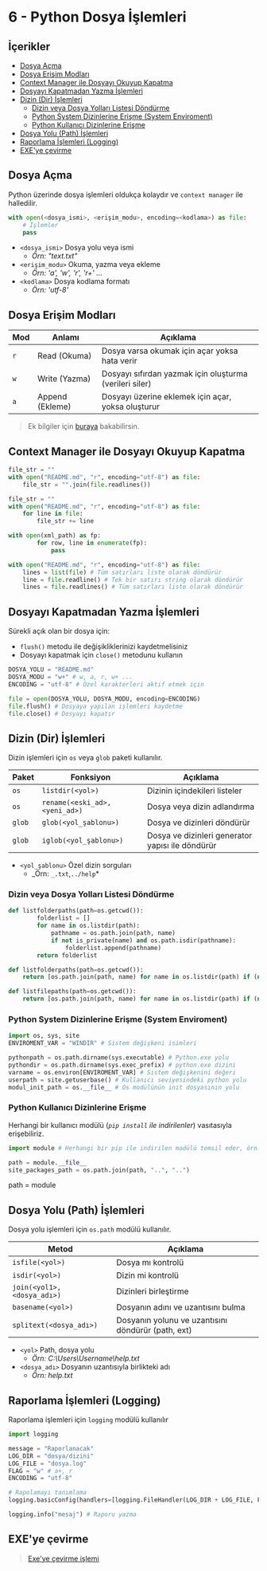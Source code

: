 # 6 - Python Dosya İşlemleri <!-- omit in toc -->

## İçerikler <!-- omit in toc -->

- [Dosya Açma](#Dosya-A%C3%A7ma)
- [Dosya Erişim Modları](#Dosya-Eri%C5%9Fim-Modlar%C4%B1)
- [Context Manager ile Dosyayı Okuyup Kapatma](#Context-Manager-ile-Dosyay%C4%B1-Okuyup-Kapatma)
- [Dosyayı Kapatmadan Yazma İşlemleri](#Dosyay%C4%B1-Kapatmadan-Yazma-%C4%B0%C5%9Flemleri)
- [Dizin (Dir) İşlemleri](#Dizin-Dir-%C4%B0%C5%9Flemleri)
  - [Dizin veya Dosya Yolları Listesi Döndürme](#Dizin-veya-Dosya-Yollar%C4%B1-Listesi-D%C3%B6nd%C3%BCrme)
  - [Python System Dizinlerine Erişme (System Enviroment)](#Python-System-Dizinlerine-Eri%C5%9Fme-System-Enviroment)
  - [Python Kullanıcı Dizinlerine Erişme](#Python-Kullan%C4%B1c%C4%B1-Dizinlerine-Eri%C5%9Fme)
- [Dosya Yolu (Path) İşlemleri](#Dosya-Yolu-Path-%C4%B0%C5%9Flemleri)
- [Raporlama İşlemleri (Logging)](#Raporlama-%C4%B0%C5%9Flemleri-Logging)
- [EXE'ye çevirme](#EXEye-%C3%A7evirme)

## Dosya Açma

Python üzerinde dosya işlemleri oldukça kolaydır ve `context manager` ile halledilir.

```py
with open(<dosya_ismi>, <erişim_modu>, encoding=<kodlama>) as file:
    # İşlemler
    pass
```

- `<dosya_ismi>` Dosya yolu veya ismi
  - _Örn: "text.txt"_
- `<erişim_modu>` Okuma, yazma veya ekleme
  - _Örn: 'a', 'w', 'r', 'r+' ..._
- `<kodlama>` Dosya kodlama formatı
  - _Örn: 'utf-8'_

## Dosya Erişim Modları

| Mod | Anlamı          | Açıklama                                                |
| --- | --------------- | ------------------------------------------------------- |
| `r` | Read (Okuma)    | Dosya varsa okumak için açar yoksa hata verir           |
| `w` | Write (Yazma)   | Dosyayı sıfırdan yazmak için oluşturma (verileri siler) |
| `a` | Append (Ekleme) | Dosyayı üzerine eklemek için açar, yoksa oluşturur      |

> Ek bilgiler için [buraya][dosya erişim modları] bakabilirsin.

## Context Manager ile Dosyayı Okuyup Kapatma

```py
file_str = ""
with open("README.md", "r", encoding="utf-8") as file:
    file_str = "".join(file.readlines())

```

```py
file_str = ""
with open("README.md", "r", encoding="utf-8") as file:
    for line in file:
        file_str += line

```

```py
with open(xml_path) as fp:
        for row, line in enumerate(fp):
            pass
```

```py
with open("README.md", "r", encoding="utf-8") as file:
    lines = list(file) # Tüm satırları liste olarak döndürür
    line = file.readline() # Tek bir satırı string olarak döndürür
    lines = file.readlines() # Tüm satırları liste olarak döndürür

```

## Dosyayı Kapatmadan Yazma İşlemleri

Sürekli açık olan bir dosya için:

- `flush()` metodu ile değişikliklerinizi kaydetmelisiniz
- Dosyayı kapatmak için `close()` metodunu kullanın

```py
DOSYA_YOLU = "README.md"
DOSYA_MODU = "w+" # w, a, r, w+ ...
ENCODING = "utf-8" # Özel karakterleri aktif etmek için

file = open(DOSYA_YOLU, DOSYA_MODU, encoding=ENCODING)
file.flush() # Dosyaya yapılan işlemleri kaydetme
file.close() # Dosyayı kapatır
```

## Dizin (Dir) İşlemleri

Dizin işlemleri için `os` veya `glob` paketi kullanılır.

| Paket  | Fonksiyon                      | Açıklama                                         |
| ------ | ------------------------------ | ------------------------------------------------ |
| `os`   | `listdir(<yol>)`               | Dizinin içindekileri listeler                    |
| `os`   | `rename(<eski_ad>, <yeni_ad>)` | Dosya veya dizin adlandırma                      |
| `glob` | `glob(<yol_şablonu>)`          | Dosya ve dizinleri döndürür                      |
| `glob` | `iglob(<yol_şablonu>)`         | Dosya ve dizinleri generator yapısı ile döndürür |

- `<yol_şablonu>` Özel dizin sorguları
  - _Örn: `_.txt`,`../help`\*

### Dizin veya Dosya Yolları Listesi Döndürme

```py
def listfolderpaths(path=os.getcwd()):
        folderlist = []
        for name in os.listdir(path):
            pathname = os.path.join(path, name)
            if not is_private(name) and os.path.isdir(pathname):
                folderlist.append(pathname)
        return folderlist

def listfolderpaths(path=os.getcwd()):
    return [os.path.join(path, name) for name in os.listdir(path) if (not is_private(name) and os.path.isdir(os.path.join(path, name)))]

def listfilepaths(path=os.getcwd()):
    return [os.path.join(path, name) for name in os.listdir(path) if (not is_private(name) and os.path.isfile(os.path.join(path, name)))]

```

### Python System Dizinlerine Erişme (System Enviroment)

```py
import os, sys, site
ENVIROMENT_VAR = "WINDIR" # Sistem değişkeni isimleri

pythonpath = os.path.dirname(sys.executable) # Python.exe yolu
pythondir = os.path.dirname(sys.exec_prefix) # python.exe dizini
varname = os.environ[ENVIROMENT_VAR] # Sistem değişkenini değeri
userpath = site.getuserbase() # Kullanıcı seviyesindeki python yolu
modul_init_path = os.__file__ # Os modülünün init dosyasının yolu
```

### Python Kullanıcı Dizinlerine Erişme

Herhangi bir kullanıcı modülü (_`pip install` ile indirilenler_) vasıtasıyla erişebiliriz.

```py
import module # Herhangi bir pip ile indirilen modülü temsil eder, örn: pynput

path = module.__file__
site_packages_path = os.path.join(path, "..", "..")
```

path = module

## Dosya Yolu (Path) İşlemleri

Dosya yolu işlemleri için `os.path` modülü kullanılır.

| Metod                       | Açıklama                                           |
| --------------------------- | -------------------------------------------------- |
| `isfile(<yol>)`             | Dosya mı kontrolü                                  |
| `isdir(<yol>)`              | Dizin mi kontrolü                                  |
| `join(<yol1>, <dosya_adı>)` | Dizinleri birleştirme                              |
| `basename(<yol>)`           | Dosyanın adını ve uzantısını bulma                 |
| `splitext(<dosya_adı>)`     | Dosyanın yolunu ve uzantısını döndürür (path, ext) |

- `<yol>` Path, dosya yolu
  - _Örn: C:\Users\Username\help.txt_
- `<dosya_adı>` Dosyanın uzantısıyla birlikteki adı
  - _Örn: help.txt_

[dosya erişim modları]: https://stackoverflow.com/a/1466036/9770490

## Raporlama İşlemleri (Logging)

Raporlama işlemleri için `logging` modülü kullanılır

```py
import logging

message = "Raporlanacak"
LOG_DIR = "dosya/dizini"
LOG_FILE = "dosya.log"
FLAG = "w" # a+, r
ENCODING = "utf-8"

# Rapolamayı tanımlama
logging.basicConfig(handlers=[logging.FileHandler(LOG_DIR + LOG_FILE, FLAG, ENCODING)], level=logging.DEBUG, format='%(asctime)s: %(message)s')

logging.info("mesaj") # Raporu yazma

```

## EXE'ye çevirme

> [Exe'ye çevirme işlemi](https://nitratine.net/blog/post/convert-py-to-exe/)
